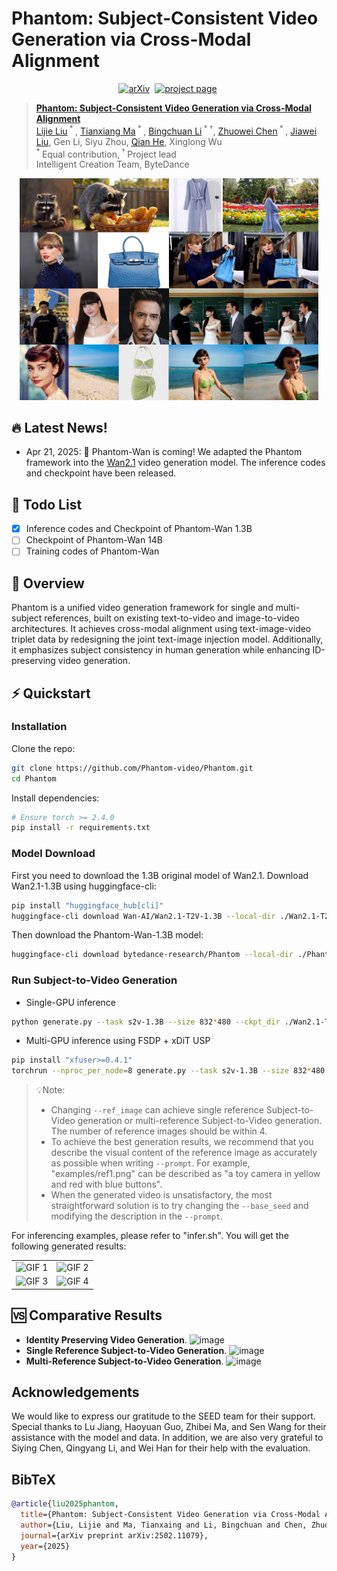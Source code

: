 # Phantom: Subject-Consistent Video Generation via Cross-Modal Alignment

<div align="center">
  
[![arXiv](https://img.shields.io/badge/arXiv%20paper-2502.11079-b31b1b.svg)](https://arxiv.org/abs/2502.11079)&nbsp;
[![project page](https://img.shields.io/badge/Project_page-More_visualizations-green)](https://phantom-video.github.io/Phantom/)&nbsp;
  
</div>


> [**Phantom: Subject-Consistent Video Generation via Cross-Modal Alignment**](https://arxiv.org/abs/2502.11079)<br>
> [Lijie Liu](https://liulj13.github.io/)<sup> * </sup>, [Tianxiang Ma](https://tianxiangma.github.io/)<sup> * </sup>, [Bingchuan Li](https://scholar.google.com/citations?user=ac5Se6QAAAAJ)<sup> * &dagger;</sup>, [Zhuowei Chen](https://scholar.google.com/citations?user=ow1jGJkAAAAJ)<sup> * </sup>, [Jiawei Liu](https://scholar.google.com/citations?user=X21Fz-EAAAAJ), Gen Li, Siyu Zhou, [Qian He](https://scholar.google.com/citations?user=9rWWCgUAAAAJ), Xinglong Wu
> <br><sup> * </sup>Equal contribution,<sup> &dagger; </sup>Project lead
> <br>Intelligent Creation Team, ByteDance<br>

<p align="center">
<img src="assets/teaser.png" width=95%>
<p>

## 🔥 Latest News!
* Apr 21, 2025: 👋 Phantom-Wan is coming! We adapted the Phantom framework into the [Wan2.1](https://github.com/Wan-Video/Wan2.1) video generation model. The inference codes and checkpoint have been released.

## 📑 Todo List
- [x] Inference codes and Checkpoint of Phantom-Wan 1.3B 
- [ ] Checkpoint of Phantom-Wan 14B
- [ ] Training codes of Phantom-Wan

## 📖 Overview
Phantom is a unified video generation framework for single and multi-subject references, built on existing text-to-video and image-to-video architectures. It achieves cross-modal alignment using text-image-video triplet data by redesigning the joint text-image injection model. Additionally, it emphasizes subject consistency in human generation while enhancing ID-preserving video generation.

## ⚡️ Quickstart

### Installation
Clone the repo:
```sh
git clone https://github.com/Phantom-video/Phantom.git
cd Phantom
```

Install dependencies:
```sh
# Ensure torch >= 2.4.0
pip install -r requirements.txt
```

### Model Download
First you need to download the 1.3B original model of Wan2.1. Download Wan2.1-1.3B using huggingface-cli:
``` sh
pip install "huggingface_hub[cli]"
huggingface-cli download Wan-AI/Wan2.1-T2V-1.3B --local-dir ./Wan2.1-T2V-1.3B
```
Then download the Phantom-Wan-1.3B model:
``` sh
huggingface-cli download bytedance-research/Phantom --local-dir ./Phantom-Wan-1.3B
```

### Run Subject-to-Video Generation

- Single-GPU inference

``` sh
python generate.py --task s2v-1.3B --size 832*480 --ckpt_dir ./Wan2.1-T2V-1.3B --phantom_ckpt ./Phantom-Wan-1.3B/Phantom-Wan-1.3B.pth  --ref_image "examples/ref1.png,examples/ref2.png" --prompt "暖阳漫过草地，扎着双马尾、头戴绿色蝴蝶结、身穿浅绿色连衣裙的小女孩蹲在盛开的雏菊旁。她身旁一只棕白相间的狗狗吐着舌头，毛茸茸尾巴欢快摇晃。小女孩笑着举起黄红配色、带有蓝色按钮的玩具相机，将和狗狗的欢乐瞬间定格。" --base_seed 42
```

- Multi-GPU inference using FSDP + xDiT USP

``` sh
pip install "xfuser>=0.4.1"
torchrun --nproc_per_node=8 generate.py --task s2v-1.3B --size 832*480 --ckpt_dir ./Wan2.1-T2V-1.3B --phantom_ckpt ./Phantom-Wan-1.3B/Phantom-Wan-1.3B.pth  --ref_image "examples/ref3.png,examples/ref4.png" --dit_fsdp --t5_fsdp --ulysses_size 4 --ring_size 2 --prompt "夕阳下，一位有着小麦色肌肤、留着乌黑长发的女人穿上有着大朵立体花朵装饰、肩袖处带有飘逸纱带的红色纱裙，漫步在金色的海滩上，海风轻拂她的长发，画面唯美动人。" --base_seed 42
```

> 💡Note: 
> * Changing `--ref_image` can achieve single reference Subject-to-Video generation or multi-reference Subject-to-Video generation. The number of reference images should be within 4.
> * To achieve the best generation results, we recommend that you describe the visual content of the reference image as accurately as possible when writing `--prompt`. For example, "examples/ref1.png" can be described as "a toy camera in yellow and red with blue buttons".
> * When the generated video is unsatisfactory, the most straightforward solution is to try changing the `--base_seed` and modifying the description in the `--prompt`.

For inferencing examples, please refer to "infer.sh". You will get the following generated results:

<table>
  <tr>
    <td><img src="examples/ref_results/result1.gif" alt="GIF 1" width="200"></td>
    <td><img src="examples/ref_results/result2.gif" alt="GIF 2" width="200"></td>
  </tr>
  <tr>
    <td><img src="examples/ref_results/result3.gif" alt="GIF 3" width="200"></td>
    <td><img src="examples/ref_results/result4.gif" alt="GIF 4" width="200"></td>
  </tr>
</table>

## 🆚 Comparative Results
- **Identity Preserving Video Generation**.
![image](./assets/images/id_eval.png)
- **Single Reference Subject-to-Video Generation**.
![image](./assets/images/ip_eval_s.png)
- **Multi-Reference Subject-to-Video Generation**.
![image](./assets/images/ip_eval_m_00.png)

## Acknowledgements
We would like to express our gratitude to the SEED team for their support. Special thanks to Lu Jiang, Haoyuan Guo, Zhibei Ma, and Sen Wang for their assistance with the model and data. In addition, we are also very grateful to Siying Chen, Qingyang Li, and Wei Han for their help with the evaluation.

## BibTeX
```bibtex
@article{liu2025phantom,
  title={Phantom: Subject-Consistent Video Generation via Cross-Modal Alignment},
  author={Liu, Lijie and Ma, Tianxaing and Li, Bingchuan and Chen, Zhuowei and Liu, Jiawei and He, Qian and Wu, Xinglong},
  journal={arXiv preprint arXiv:2502.11079},
  year={2025}
}
```